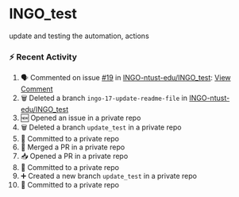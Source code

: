 # INGO_test
update and testing the automation, actions

### :zap: Recent Activity
<!--START_SECTION:activity-->
1. 🗣 Commented on issue [#19](https://github.com/INGO-ntust-edu/INGO_test/issues/19) in [INGO-ntust-edu/INGO_test](https://github.com/INGO-ntust-edu/INGO_test): [View Comment](https://github.com/INGO-ntust-edu/INGO_test/issues/19#issuecomment-3352759120)
2. 🗑️ Deleted a branch `ingo-17-update-readme-file` in [INGO-ntust-edu/INGO_test](https://github.com/INGO-ntust-edu/INGO_test)
3. 🆕 Opened an issue in a private repo
4. 🗑️ Deleted a branch `update_test` in a private repo
5. 📝 Committed to a private repo
6. 🔀 Merged a PR in a private repo
7. 📥 Opened a PR in a private repo
8. 📝 Committed to a private repo
9. ➕ Created a new branch `update_test` in a private repo
10. 📝 Committed to a private repo
<!--END_SECTION:activity-->
